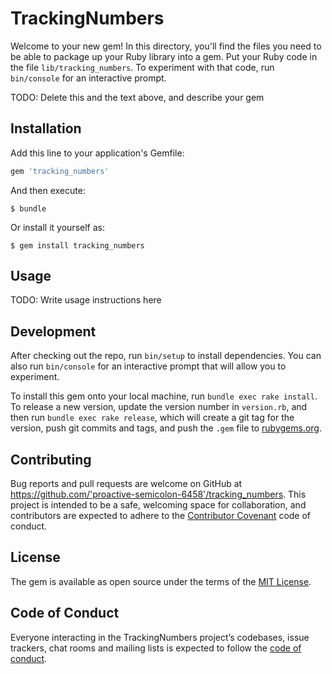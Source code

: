 # TrackingNumbers

Welcome to your new gem! In this directory, you'll find the files you need to be able to package up your Ruby library into a gem. Put your Ruby code in the file `lib/tracking_numbers`. To experiment with that code, run `bin/console` for an interactive prompt.

TODO: Delete this and the text above, and describe your gem

## Installation

Add this line to your application's Gemfile:

```ruby
gem 'tracking_numbers'
```

And then execute:

    $ bundle

Or install it yourself as:

    $ gem install tracking_numbers

## Usage

TODO: Write usage instructions here

## Development

After checking out the repo, run `bin/setup` to install dependencies. You can also run `bin/console` for an interactive prompt that will allow you to experiment.

To install this gem onto your local machine, run `bundle exec rake install`. To release a new version, update the version number in `version.rb`, and then run `bundle exec rake release`, which will create a git tag for the version, push git commits and tags, and push the `.gem` file to [rubygems.org](https://rubygems.org).

## Contributing

Bug reports and pull requests are welcome on GitHub at https://github.com/'proactive-semicolon-6458'/tracking_numbers. This project is intended to be a safe, welcoming space for collaboration, and contributors are expected to adhere to the [Contributor Covenant](http://contributor-covenant.org) code of conduct.

## License

The gem is available as open source under the terms of the [MIT License](https://opensource.org/licenses/MIT).

## Code of Conduct

Everyone interacting in the TrackingNumbers project’s codebases, issue trackers, chat rooms and mailing lists is expected to follow the [code of conduct](https://github.com/'proactive-semicolon-6458'/tracking_numbers/blob/master/CODE_OF_CONDUCT.md).
